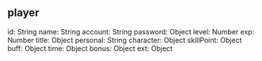 ## player

id: String
name: String
account: String
password: Object
level: Number
exp: Number
title: Object
personal: String
character: Object
skillPoint: Object
buff: Object
time: Object
bonus: Object
ext: Object

